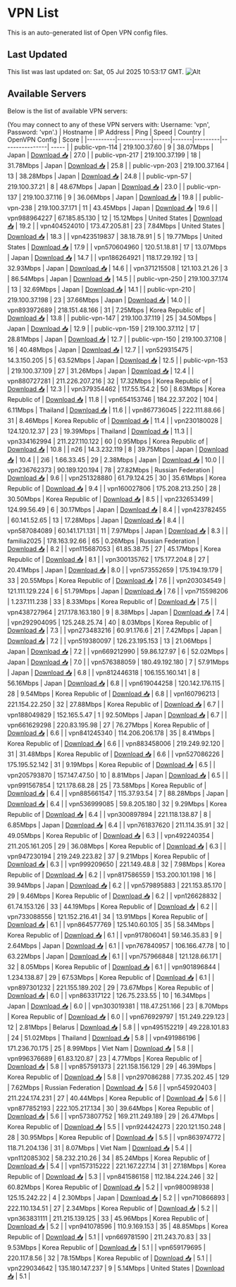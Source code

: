 # VPN List

This is an auto-generated list of Open VPN config files.

## Last Updated

This list was last updated on: Sat, 05 Jul 2025 10:53:17 GMT.
![Alt](https://repobeats.axiom.co/api/embed/186b98318ef1479477931607c1ad7d823f12451f.svg "Repobeats analytics image")

## Available Servers

Below is the list of available VPN servers:

(You may connect to any of these VPN servers with: Username: 'vpn', Password: 'vpn'.)
| Hostname | IP Address | Ping | Speed | Country | OpenVPN Config | Score |
|----------|------------|------|-------|---------|----------------| ----- |
| public-vpn-114 | 219.100.37.60 | 9 | 38.07Mbps | Japan | [Download 📥](./configs/server_0_JP.ovpn) | 27.0 |
| public-vpn-217 | 219.100.37.199 | 18 | 31.78Mbps | Japan | [Download 📥](./configs/server_1_JP.ovpn) | 25.8 |
| public-vpn-203 | 219.100.37.164 | 13 | 38.28Mbps | Japan | [Download 📥](./configs/server_2_JP.ovpn) | 24.8 |
| public-vpn-57 | 219.100.37.21 | 8 | 48.67Mbps | Japan | [Download 📥](./configs/server_3_JP.ovpn) | 23.0 |
| public-vpn-137 | 219.100.37.116 | 9 | 36.06Mbps | Japan | [Download 📥](./configs/server_4_JP.ovpn) | 19.8 |
| public-vpn-238 | 219.100.37.171 | 11 | 43.45Mbps | Japan | [Download 📥](./configs/server_5_JP.ovpn) | 19.6 |
| vpn988964227 | 67.185.85.130 | 12 | 15.12Mbps | United States | [Download 📥](./configs/server_6_US.ovpn) | 19.2 |
| vpn404524010 | 173.47.205.81 | 23 | 7.84Mbps | United States | [Download 📥](./configs/server_7_US.ovpn) | 18.3 |
| vpn423519837 | 38.18.78.91 | 5 | 19.77Mbps | United States | [Download 📥](./configs/server_8_US.ovpn) | 17.9 |
| vpn570604960 | 120.51.18.81 | 17 | 13.07Mbps | Japan | [Download 📥](./configs/server_9_JP.ovpn) | 14.7 |
| vpn186264921 | 118.17.29.192 | 13 | 32.93Mbps | Japan | [Download 📥](./configs/server_10_JP.ovpn) | 14.6 |
| vpn371215508 | 121.103.21.26 | 3 | 86.54Mbps | Japan | [Download 📥](./configs/server_11_JP.ovpn) | 14.5 |
| public-vpn-250 | 219.100.37.174 | 13 | 32.69Mbps | Japan | [Download 📥](./configs/server_12_JP.ovpn) | 14.1 |
| public-vpn-210 | 219.100.37.198 | 23 | 37.66Mbps | Japan | [Download 📥](./configs/server_13_JP.ovpn) | 14.0 |
| vpn893972689 | 218.151.48.166 | 31 | 7.25Mbps | Korea Republic of | [Download 📥](./configs/server_14_KR.ovpn) | 13.8 |
| public-vpn-147 | 219.100.37.119 | 25 | 34.50Mbps | Japan | [Download 📥](./configs/server_15_JP.ovpn) | 12.9 |
| public-vpn-159 | 219.100.37.112 | 17 | 28.81Mbps | Japan | [Download 📥](./configs/server_16_JP.ovpn) | 12.7 |
| public-vpn-150 | 219.100.37.108 | 16 | 40.48Mbps | Japan | [Download 📥](./configs/server_17_JP.ovpn) | 12.7 |
| vpn529315475 | 14.3.150.205 | 5 | 63.52Mbps | Japan | [Download 📥](./configs/server_18_JP.ovpn) | 12.5 |
| public-vpn-153 | 219.100.37.109 | 27 | 31.26Mbps | Japan | [Download 📥](./configs/server_19_JP.ovpn) | 12.4 |
| vpn880727281 | 211.226.207.216 | 32 | 17.32Mbps | Korea Republic of | [Download 📥](./configs/server_20_KR.ovpn) | 12.3 |
| vpn379354462 | 117.55.154.2 | 50 | 8.63Mbps | Korea Republic of | [Download 📥](./configs/server_21_KR.ovpn) | 11.8 |
| vpn654153746 | 184.22.37.202 | 104 | 6.11Mbps | Thailand | [Download 📥](./configs/server_22_TH.ovpn) | 11.6 |
| vpn867736045 | 222.111.88.66 | 31 | 8.46Mbps | Korea Republic of | [Download 📥](./configs/server_23_KR.ovpn) | 11.4 |
| vpn230180028 | 124.120.12.37 | 23 | 19.39Mbps | Thailand | [Download 📥](./configs/server_24_TH.ovpn) | 11.3 |
| vpn334162994 | 211.227.110.122 | 60 | 0.95Mbps | Korea Republic of | [Download 📥](./configs/server_25_KR.ovpn) | 10.8 |
| n26 | 14.3.232.119 | 8 | 39.75Mbps | Japan | [Download 📥](./configs/server_26_JP.ovpn) | 10.4 |
| 2i6 | 1.66.33.45 | 29 | 2.38Mbps | Japan | [Download 📥](./configs/server_27_JP.ovpn) | 10.0 |
| vpn236762373 | 90.189.120.194 | 78 | 27.82Mbps | Russian Federation | [Download 📥](./configs/server_28_RU.ovpn) | 9.6 |
| vpn251328880 | 61.79.124.25 | 30 | 35.61Mbps | Korea Republic of | [Download 📥](./configs/server_29_KR.ovpn) | 9.4 |
| vpn160027806 | 175.208.213.250 | 28 | 30.50Mbps | Korea Republic of | [Download 📥](./configs/server_30_KR.ovpn) | 8.5 |
| vpn232653499 | 124.99.56.49 | 6 | 30.17Mbps | Japan | [Download 📥](./configs/server_31_JP.ovpn) | 8.4 |
| vpn423782455 | 60.141.52.65 | 13 | 17.28Mbps | Japan | [Download 📥](./configs/server_32_JP.ovpn) | 8.4 |
| vpn587084089 | 60.141.171.131 | 11 | 7.97Mbps | Japan | [Download 📥](./configs/server_33_JP.ovpn) | 8.3 |
| familia2025 | 178.163.92.66 | 65 | 0.26Mbps | Russian Federation | [Download 📥](./configs/server_34_RU.ovpn) | 8.2 |
| vpn115687053 | 61.85.38.75 | 27 | 45.17Mbps | Korea Republic of | [Download 📥](./configs/server_35_KR.ovpn) | 8.1 |
| vpn300135762 | 175.177.204.8 | 27 | 20.41Mbps | Japan | [Download 📥](./configs/server_36_JP.ovpn) | 8.0 |
| vpn573552659 | 175.194.19.179 | 33 | 20.55Mbps | Korea Republic of | [Download 📥](./configs/server_37_KR.ovpn) | 7.6 |
| vpn203034549 | 121.111.129.224 | 6 | 51.79Mbps | Japan | [Download 📥](./configs/server_38_JP.ovpn) | 7.6 |
| vpn715598206 | 1.237.111.238 | 33 | 8.33Mbps | Korea Republic of | [Download 📥](./configs/server_39_KR.ovpn) | 7.5 |
| vpn438727964 | 217.178.163.180 | 9 | 8.38Mbps | Japan | [Download 📥](./configs/server_40_JP.ovpn) | 7.4 |
| vpn292904095 | 125.248.25.74 | 40 | 8.03Mbps | Korea Republic of | [Download 📥](./configs/server_41_KR.ovpn) | 7.3 |
| vpn273483216 | 60.91.176.6 | 21 | 7.42Mbps | Japan | [Download 📥](./configs/server_42_JP.ovpn) | 7.2 |
| vpn519380097 | 126.23.195.153 | 13 | 21.06Mbps | Japan | [Download 📥](./configs/server_43_JP.ovpn) | 7.2 |
| vpn669212990 | 59.86.127.97 | 6 | 52.02Mbps | Japan | [Download 📥](./configs/server_44_JP.ovpn) | 7.0 |
| vpn576388059 | 180.49.192.180 | 7 | 57.91Mbps | Japan | [Download 📥](./configs/server_45_JP.ovpn) | 6.8 |
| vpn812446318 | 106.155.160.141 | 8 | 56.16Mbps | Japan | [Download 📥](./configs/server_46_JP.ovpn) | 6.8 |
| vpn619044258 | 120.142.176.115 | 28 | 9.54Mbps | Korea Republic of | [Download 📥](./configs/server_47_KR.ovpn) | 6.8 |
| vpn160796213 | 221.154.22.250 | 32 | 27.88Mbps | Korea Republic of | [Download 📥](./configs/server_48_KR.ovpn) | 6.7 |
| vpn188049829 | 152.165.5.47 | 1 | 92.50Mbps | Japan | [Download 📥](./configs/server_49_JP.ovpn) | 6.7 |
| vpn661629298 | 220.83.195.98 | 27 | 76.27Mbps | Korea Republic of | [Download 📥](./configs/server_50_KR.ovpn) | 6.6 |
| vpn841245340 | 114.206.206.178 | 35 | 8.41Mbps | Korea Republic of | [Download 📥](./configs/server_51_KR.ovpn) | 6.6 |
| vpn883458006 | 219.249.92.120 | 31 | 31.48Mbps | Korea Republic of | [Download 📥](./configs/server_52_KR.ovpn) | 6.6 |
| vpn527086226 | 175.195.52.142 | 31 | 9.19Mbps | Korea Republic of | [Download 📥](./configs/server_53_KR.ovpn) | 6.5 |
| vpn205793870 | 157.147.47.50 | 10 | 8.81Mbps | Japan | [Download 📥](./configs/server_54_JP.ovpn) | 6.5 |
| vpn991567854 | 121.178.68.28 | 25 | 73.58Mbps | Korea Republic of | [Download 📥](./configs/server_55_KR.ovpn) | 6.4 |
| vpn885661547 | 115.37.93.54 | 7 | 88.28Mbps | Japan | [Download 📥](./configs/server_56_JP.ovpn) | 6.4 |
| vpn536999085 | 59.8.205.180 | 32 | 9.29Mbps | Korea Republic of | [Download 📥](./configs/server_57_KR.ovpn) | 6.4 |
| vpn300897894 | 221.118.138.87 | 8 | 6.85Mbps | Japan | [Download 📥](./configs/server_58_JP.ovpn) | 6.4 |
| vpn761837620 | 211.114.35.91 | 32 | 49.05Mbps | Korea Republic of | [Download 📥](./configs/server_59_KR.ovpn) | 6.3 |
| vpn492240354 | 211.205.161.205 | 29 | 36.08Mbps | Korea Republic of | [Download 📥](./configs/server_60_KR.ovpn) | 6.3 |
| vpn947230194 | 219.249.223.82 | 37 | 9.21Mbps | Korea Republic of | [Download 📥](./configs/server_61_KR.ovpn) | 6.3 |
| vpn999209650 | 221.149.48.8 | 32 | 7.98Mbps | Korea Republic of | [Download 📥](./configs/server_62_KR.ovpn) | 6.2 |
| vpn817586559 | 153.200.101.198 | 16 | 39.94Mbps | Japan | [Download 📥](./configs/server_63_JP.ovpn) | 6.2 |
| vpn579895883 | 221.153.85.170 | 29 | 9.46Mbps | Korea Republic of | [Download 📥](./configs/server_64_KR.ovpn) | 6.2 |
| vpn126628832 | 61.74.153.126 | 33 | 44.19Mbps | Korea Republic of | [Download 📥](./configs/server_65_KR.ovpn) | 6.2 |
| vpn733088556 | 121.152.216.41 | 34 | 13.91Mbps | Korea Republic of | [Download 📥](./configs/server_66_KR.ovpn) | 6.1 |
| vpn864577769 | 125.140.60.105 | 35 | 58.34Mbps | Korea Republic of | [Download 📥](./configs/server_67_KR.ovpn) | 6.1 |
| vpn917806041 | 59.146.35.83 | 9 | 2.64Mbps | Japan | [Download 📥](./configs/server_68_JP.ovpn) | 6.1 |
| vpn767840957 | 106.166.47.78 | 10 | 63.22Mbps | Japan | [Download 📥](./configs/server_69_JP.ovpn) | 6.1 |
| vpn757966848 | 121.128.66.171 | 32 | 8.05Mbps | Korea Republic of | [Download 📥](./configs/server_70_KR.ovpn) | 6.1 |
| vpn901896844 | 1.234.138.87 | 29 | 67.53Mbps | Korea Republic of | [Download 📥](./configs/server_71_KR.ovpn) | 6.1 |
| vpn897301232 | 221.155.189.202 | 29 | 73.67Mbps | Korea Republic of | [Download 📥](./configs/server_72_KR.ovpn) | 6.0 |
| vpn863317122 | 126.75.233.55 | 10 | 16.34Mbps | Japan | [Download 📥](./configs/server_73_JP.ovpn) | 6.0 |
| vpn303019381 | 118.47.251.166 | 23 | 8.70Mbps | Korea Republic of | [Download 📥](./configs/server_74_KR.ovpn) | 6.0 |
| vpn676929797 | 151.249.229.123 | 12 | 2.81Mbps | Belarus | [Download 📥](./configs/server_75_BY.ovpn) | 5.8 |
| vpn495152219 | 49.228.101.83 | 24 | 51.02Mbps | Thailand | [Download 📥](./configs/server_76_TH.ovpn) | 5.8 |
| vpn491986196 | 171.236.70.175 | 25 | 8.99Mbps | Viet Nam | [Download 📥](./configs/server_77_VN.ovpn) | 5.8 |
| vpn996376689 | 61.83.120.87 | 23 | 4.77Mbps | Korea Republic of | [Download 📥](./configs/server_78_KR.ovpn) | 5.8 |
| vpn857591373 | 221.158.156.129 | 29 | 46.39Mbps | Korea Republic of | [Download 📥](./configs/server_79_KR.ovpn) | 5.8 |
| vpn297086288 | 77.35.202.45 | 129 | 7.62Mbps | Russian Federation | [Download 📥](./configs/server_80_RU.ovpn) | 5.6 |
| vpn545920403 | 211.224.174.231 | 27 | 40.44Mbps | Korea Republic of | [Download 📥](./configs/server_81_KR.ovpn) | 5.6 |
| vpn877852193 | 222.105.217.134 | 30 | 39.64Mbps | Korea Republic of | [Download 📥](./configs/server_82_KR.ovpn) | 5.6 |
| vpn573807752 | 169.211.249.189 | 29 | 26.47Mbps | Korea Republic of | [Download 📥](./configs/server_83_KR.ovpn) | 5.5 |
| vpn924424273 | 220.121.150.248 | 28 | 30.95Mbps | Korea Republic of | [Download 📥](./configs/server_84_KR.ovpn) | 5.5 |
| vpn863974772 | 118.71.204.136 | 31 | 8.07Mbps | Viet Nam | [Download 📥](./configs/server_85_VN.ovpn) | 5.4 |
| vpn112085302 | 58.232.210.26 | 34 | 85.24Mbps | Korea Republic of | [Download 📥](./configs/server_86_KR.ovpn) | 5.4 |
| vpn157315222 | 221.167.227.14 | 31 | 27.18Mbps | Korea Republic of | [Download 📥](./configs/server_87_KR.ovpn) | 5.3 |
| vpn841586158 | 112.184.224.246 | 32 | 60.82Mbps | Korea Republic of | [Download 📥](./configs/server_88_KR.ovpn) | 5.2 |
| vpn980098938 | 125.15.242.22 | 4 | 2.30Mbps | Japan | [Download 📥](./configs/server_89_JP.ovpn) | 5.2 |
| vpn710866893 | 222.110.134.51 | 27 | 2.34Mbps | Korea Republic of | [Download 📥](./configs/server_90_KR.ovpn) | 5.2 |
| vpn363831111 | 211.215.139.125 | 33 | 45.96Mbps | Korea Republic of | [Download 📥](./configs/server_91_KR.ovpn) | 5.2 |
| vpn941078596 | 110.9.169.153 | 35 | 48.85Mbps | Korea Republic of | [Download 📥](./configs/server_92_KR.ovpn) | 5.1 |
| vpn669781590 | 211.243.70.83 | 33 | 9.53Mbps | Korea Republic of | [Download 📥](./configs/server_93_KR.ovpn) | 5.1 |
| vpn659179695 | 220.117.8.56 | 32 | 78.15Mbps | Korea Republic of | [Download 📥](./configs/server_94_KR.ovpn) | 5.1 |
| vpn229034642 | 135.180.147.237 | 9 | 5.14Mbps | United States | [Download 📥](./configs/server_95_US.ovpn) | 5.1 |
